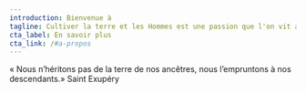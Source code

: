 ```yaml
---
introduction: Bienvenue à
tagline: Cultiver la terre et les Hommes est une passion que l'on vit au quotidien
cta_label: En savoir plus
cta_link: /#a-propos
---
```


« Nous n’héritons pas de la terre de nos ancêtres, nous l’empruntons à nos descendants.» Saint Exupéry

